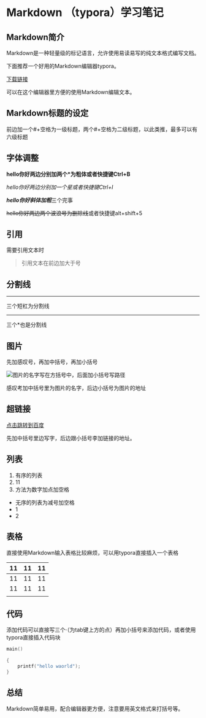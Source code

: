 # Markdown （typora）学习笔记

## Markdown简介

Markdown是一种轻量级的标记语言，允许使用易读易写的纯文本格式编写文档。

下面推荐一个好用的Markdown编辑器typora。

[下载链接](https://typora.io/)

可以在这个编辑器里方便的使用Markdown编辑文本。

## Markdown标题的设定

前边加一个#+空格为一级标题，两个#+空格为二级标题，以此类推，最多可以有六级标题

## 字体调整

**hello你好两边分别加两个*为粗体或者快捷键Ctrl+B**

*hello你好两边分别加一个星或者快捷键Ctrl+I*

***hello你好斜体加粗***三个完事

~~hello你好两边两个波浪号为删除线~~或者快捷键alt+shift+5

## 引用

需要引用文本时

> 引用文本在前边加大于号

## 分割线

---

三个短杠为分割线

***

三个*也是分割线

## 图片

先加感叹号，再加中括号，再加小括号

![图片的名字写在方括号中，后面加小括号写路径 ](C:\Users\李奥博\Desktop\11.png)

感叹考加中括号里为图片的名字，后边小括号为图片的地址

## 超链接

[点击跳转到百度](www.baidu.com)

先加中括号里边写字，后边跟小括号李加链接的地址。

## 列表

1. 有序的列表
2. 11
3. 方法为数字加点加空格

- 无序的列表为减号加空格
- 1
- 2

## 表格

直接使用Markdown输入表格比较麻烦，可以用typora直接插入一个表格

| 11   | 11   | 11   |
| ---- | ---- | ---- |
| 11   | 11   | 11   |
| 11   | 11   | 11   |
|      |      |      |



## 代码

添加代码可以直接写三个·（为tab键上方的点）再加小括号来添加代码，或者使用typora直接插入代码块

```c
main()
    
{
    printf("hello waorld");
}
```

## 总结

Markdown简单易用，配合编辑器更方便，注意要用英文格式来打括号等。





























